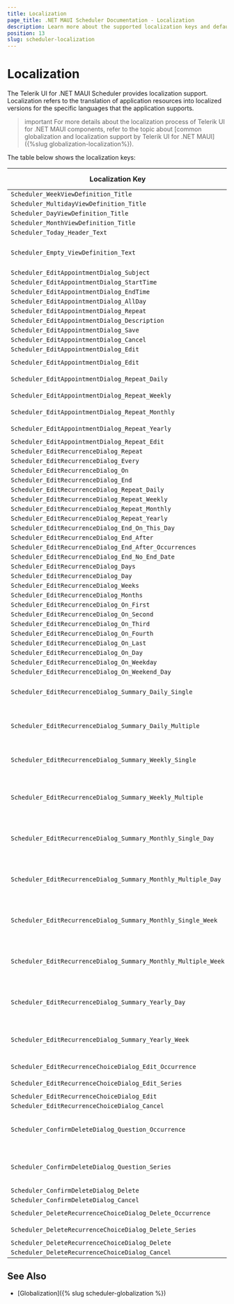 ```yaml
---
title: Localization
page_title: .NET MAUI Scheduler Documentation - Localization
description: Learn more about the supported localization keys and default values provided by the Telerik UI for .NET MAUI Scheduler control.
position: 13
slug: scheduler-localization
---
```


# Localization 

The Telerik UI for .NET MAUI Scheduler provides localization support. Localization refers to the translation of application resources into localized versions for the specific languages that the application supports.

>important For more details about the localization process of Telerik UI for .NET MAUI components, refer to the topic about [common globalization and localization support by Telerik UI for .NET MAUI]({%slug globalization-localization%}).

The table below shows the localization keys:

| Localization Key | Default Value |
| ----------------- | ------------- |
| `Scheduler_WeekViewDefinition_Title`  | `Week` |
| `Scheduler_MultidayViewDefinition_Title` | `Multiday` |
| `Scheduler_DayViewDefinition_Title`  | `Day` |
| `Scheduler_MonthViewDefinition_Title` | `Month` |
| `Scheduler_Today_Header_Text` | `Today` |
| `Scheduler_Empty_ViewDefinition_Text` | `Please declare a View definition` |
| `Scheduler_EditAppointmentDialog_Subject` | `Subject`|
| `Scheduler_EditAppointmentDialog_StartTime` | `Start Time` |
| `Scheduler_EditAppointmentDialog_EndTime` | `End Time` |
| `Scheduler_EditAppointmentDialog_AllDay` | `All Day` |
| `Scheduler_EditAppointmentDialog_Repeat` | `Repeat` |
| `Scheduler_EditAppointmentDialog_Description` | `Description` |
| `Scheduler_EditAppointmentDialog_Save` | `Save` |
| `Scheduler_EditAppointmentDialog_Cancel` | `Cancel` |
| `Scheduler_EditAppointmentDialog_Edit` | `Edit` |
| `Scheduler_EditAppointmentDialog_Edit` | `Does not repeat` |
| `Scheduler_EditAppointmentDialog_Repeat_Daily` | `Repeat daily` |
| `Scheduler_EditAppointmentDialog_Repeat_Weekly` | `Repeat weekly` |
| `Scheduler_EditAppointmentDialog_Repeat_Monthly` | `Repeat monthly` |
| `Scheduler_EditAppointmentDialog_Repeat_Yearly` | `Repeat yearly` |
| `Scheduler_EditAppointmentDialog_Repeat_Edit` | `Edit` |
| `Scheduler_EditRecurrenceDialog_Repeat` | `Repeat` |
| `Scheduler_EditRecurrenceDialog_Every` | `Every` |
| `Scheduler_EditRecurrenceDialog_On` | `On` |
| `Scheduler_EditRecurrenceDialog_End` | `End` |
| `Scheduler_EditRecurrenceDialog_Repeat_Daily` | `Daily` |
| `Scheduler_EditRecurrenceDialog_Repeat_Weekly` | `Weekly` |
| `Scheduler_EditRecurrenceDialog_Repeat_Monthly` | `Monthly` |
| `Scheduler_EditRecurrenceDialog_Repeat_Yearly` | `Yearly` |
| `Scheduler_EditRecurrenceDialog_End_On_This_Day` | `on this day` |
| `Scheduler_EditRecurrenceDialog_End_After` | `after` |
| `Scheduler_EditRecurrenceDialog_End_After_Occurrences` | `occurrences` |
| `Scheduler_EditRecurrenceDialog_End_No_End_Date` | `no end date` |
| `Scheduler_EditRecurrenceDialog_Days` | `day(s)` |
| `Scheduler_EditRecurrenceDialog_Day` | `day` |
| `Scheduler_EditRecurrenceDialog_Weeks` | `week(s)` |
| `Scheduler_EditRecurrenceDialog_Months` | `month(s)` |
| `Scheduler_EditRecurrenceDialog_On_First` | `First` |
| `Scheduler_EditRecurrenceDialog_On_Second` | `Second` |
| `Scheduler_EditRecurrenceDialog_On_Third` | `Third` |
| `Scheduler_EditRecurrenceDialog_On_Fourth` | `Fourth` |
| `Scheduler_EditRecurrenceDialog_On_Last` | `Last` |
| `Scheduler_EditRecurrenceDialog_On_Day` | `Day` |
| `Scheduler_EditRecurrenceDialog_On_Weekday` | `Weekday` |
| `Scheduler_EditRecurrenceDialog_On_Weekend_Day` | `Weekend Day` |
| `Scheduler_EditRecurrenceDialog_Summary_Daily_Single` | `Occurs every day starting {0}.` |
| `Scheduler_EditRecurrenceDialog_Summary_Daily_Multiple` | `Occurs every {0} days starting {1}.` |
| `Scheduler_EditRecurrenceDialog_Summary_Weekly_Single` | `Occurs every {0} starting {1}.` |
| `Scheduler_EditRecurrenceDialog_Summary_Weekly_Multiple` | `Occurs every {0} weeks on {1} starting {2}.` |
| `Scheduler_EditRecurrenceDialog_Summary_Monthly_Single_Day` | `Occurs day {0} of every month starting {1}.` |
| `Scheduler_EditRecurrenceDialog_Summary_Monthly_Multiple_Day` | `Occurs day {0} of every {1} months starting {2}.` |
| `Scheduler_EditRecurrenceDialog_Summary_Monthly_Single_Week` | `Occurs the {0} {1} of every month starting {2}.` |
| `Scheduler_EditRecurrenceDialog_Summary_Monthly_Multiple_Week` | `Occurs the {0} {1} of every {2} months starting {3}.` |
| `Scheduler_EditRecurrenceDialog_Summary_Yearly_Day` | `Occurs every {0} {1} starting {2}.` |
| `Scheduler_EditRecurrenceDialog_Summary_Yearly_Week` | `Occurs the {0} {1} of {2} starting {3}.` |
| `Scheduler_EditRecurrenceChoiceDialog_Edit_Occurrence` | `>Edit this occurrence.` |
| `Scheduler_EditRecurrenceChoiceDialog_Edit_Series` | `Edit the series.` |
| `Scheduler_EditRecurrenceChoiceDialog_Edit` | `Edit` |
| `Scheduler_EditRecurrenceChoiceDialog_Cancel` | `Cancel` |
| `Scheduler_ConfirmDeleteDialog_Question_Occurrence` | `Are you sure you want to delete this occurrence?` |
| `Scheduler_ConfirmDeleteDialog_Question_Series` | `Are you sure you want to delete the series?` |
| `Scheduler_ConfirmDeleteDialog_Delete` | `Delete` |
| `Scheduler_ConfirmDeleteDialog_Cancel` | `Cancel` |
| `Scheduler_DeleteRecurrenceChoiceDialog_Delete_Occurrence` | `Delete this occurrence.` |
| `Scheduler_DeleteRecurrenceChoiceDialog_Delete_Series` | `Delete the series.` |
| `Scheduler_DeleteRecurrenceChoiceDialog_Delete` | `Delete` |
| `Scheduler_DeleteRecurrenceChoiceDialog_Cancel` | `Cancel` |

## See Also

- [Globalization]({% slug scheduler-globalization %})